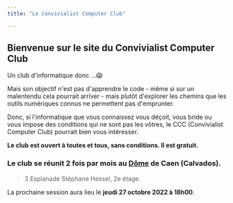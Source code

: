 ```yaml
---
title: "Le Convivialist Computer Club"

---
```


## Bienvenue sur le site du Convivialist Computer Club

Un club d'informatique donc ...😱

Mais son objectif n'est pas d'apprendre le code - même si sur un malentendu cela pourrait arriver - mais plutôt d'explorer les chemins que les outils numériques connus ne permettent pas d'emprunter.

Donc, si l'informatique que vous connaissez vous déçoit, vous bride ou vous impose des conditions qui ne sont pas les vôtres, le CCC (Convivialist Computer Club) pourrait bien vous intéresser. 

**Le club est ouvert à toutes et tous, sans conditions. Il est gratuit.**

### Le club se réunit 2 fois par mois au [Dôme](http://www.ledome.info/) de Caen (Calvados).

> 3 Esplanade Stéphane Hessel, 2e étage.

La prochaine session aura lieu le **jeudi 27 octobre 2022 à 18h00**.
